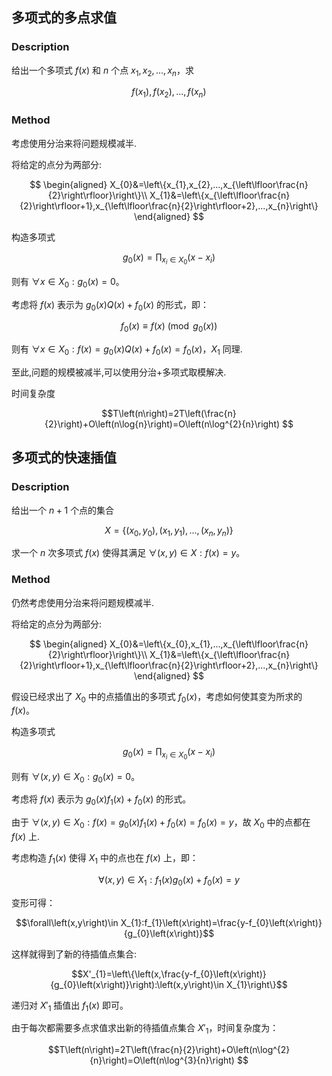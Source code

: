 ## 多项式的多点求值

### Description

给出一个多项式 $f\left(x\right)$ 和 $n$ 个点 $x_{1},x_{2},...,x_{n}$，求

$$f\left(x_{1}\right),f\left(x_{2}\right),...,f\left(x_{n}\right) $$

### Method

考虑使用分治来将问题规模减半.

将给定的点分为两部分:

$$ \begin{aligned}
	X_{0}&=\left\{x_{1},x_{2},...,x_{\left\lfloor\frac{n}{2}\right\rfloor}\right\}\\
	X_{1}&=\left\{x_{\left\lfloor\frac{n}{2}\right\rfloor+1},x_{\left\lfloor\frac{n}{2}\right\rfloor+2},...,x_{n}\right\}
\end{aligned} $$

构造多项式

$$g_{0}\left(x\right)=\prod_{x_{i}\in X_{0}}\left(x-x_{i}\right) $$

则有 $\forall x\in X_{0}:g_{0}\left(x\right)=0$。

考虑将 $f\left(x\right)$ 表示为 $g_{0}\left(x\right)Q\left(x\right)+f_{0}\left(x\right)$ 的形式，即：

$$f_{0}\left(x\right)\equiv f\left(x\right)\pmod{g_{0}\left(x\right)}$$

则有 $\forall x\in X_{0}:f\left(x\right)=g_{0}\left(x\right)Q\left(x\right)+f_{0}\left(x\right)=f_{0}\left(x\right)$，$X_{1}$ 同理.

至此,问题的规模被减半,可以使用分治+多项式取模解决.

时间复杂度

$$T\left(n\right)=2T\left(\frac{n}{2}\right)+O\left(n\log{n}\right)=O\left(n\log^{2}{n}\right) $$

## 多项式的快速插值

### Description

给出一个 $n+1$ 个点的集合

$$X=\left\{\left(x_{0},y_{0}\right),\left(x_{1},y_{1}\right),...,\left(x_{n},y_{n}\right)\right\}$$

求一个 $n$ 次多项式 $f\left(x\right)$ 使得其满足 $\forall\left(x,y\right)\in X:f\left(x\right)=y$。

### Method

仍然考虑使用分治来将问题规模减半.

将给定的点分为两部分:

$$ \begin{aligned}
	X_{0}&=\left\{x_{0},x_{1},...,x_{\left\lfloor\frac{n}{2}\right\rfloor}\right\}\\
	X_{1}&=\left\{x_{\left\lfloor\frac{n}{2}\right\rfloor+1},x_{\left\lfloor\frac{n}{2}\right\rfloor+2},...,x_{n}\right\}
\end{aligned} $$

假设已经求出了 $X_{0}$ 中的点插值出的多项式 $f_{0}\left(x\right)$，考虑如何使其变为所求的 $f\left(x\right)$。

构造多项式

$$g_{0}\left(x\right)=\prod_{x_{i}\in X_{0}}\left(x-x_{i}\right) $$

则有 $\forall\left(x,y\right)\in X_{0}:g_{0}\left(x\right)=0$。

考虑将 $f\left(x\right)$ 表示为 $g_{0}\left(x\right)f_{1}\left(x\right)+f_{0}\left(x\right)$ 的形式。

由于 $\forall\left(x,y\right)\in X_{0}:f\left(x\right)=g_{0}\left(x\right)f_{1}\left(x\right)+f_{0}\left(x\right)=f_{0}\left(x\right)=y$，故 $X_{0}$ 中的点都在 $f\left(x\right)$ 上.

考虑构造 $f_{1}\left(x\right)$ 使得 $X_{1}$ 中的点也在 $f\left(x\right)$ 上，即：

$$\forall\left(x,y\right)\in X_{1}:f_{1}\left(x\right)g_{0}\left(x\right)+f_{0}\left(x\right)=y$$

变形可得：

$$\forall\left(x,y\right)\in X_{1}:f_{1}\left(x\right)=\frac{y-f_{0}\left(x\right)}{g_{0}\left(x\right)}$$

这样就得到了新的待插值点集合:

$$X'_{1}=\left\{\left(x,\frac{y-f_{0}\left(x\right)}{g_{0}\left(x\right)}\right):\left(x,y\right)\in X_{1}\right\}$$

递归对 $X'_{1}$ 插值出 $f_{1}\left(x\right)$ 即可。

由于每次都需要多点求值求出新的待插值点集合 $X'_{1}$，时间复杂度为：

$$T\left(n\right)=2T\left(\frac{n}{2}\right)+O\left(n\log^{2}{n}\right)=O\left(n\log^{3}{n}\right) $$
